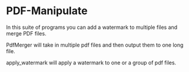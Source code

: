 # PDF-Manipulate
In this suite of programs you can add a watermark to multiple files and merge PDF files.

PdfMerger will take in multiple pdf files and then output them to one long file.

apply_watermark will apply a watermark to one or a group of pdf files.
